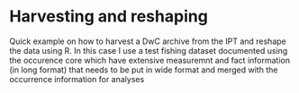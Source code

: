 # Harvesting and reshaping
Quick example on how to harvest a DwC archive from the IPT and reshape the data using R. In this case I use a test fishing dataset documented using the occurence core which have extensive measuremnt and fact information (in long format) that needs to be put in wide format and merged with the occurrence information for analyses

